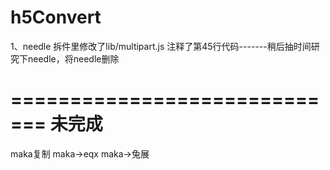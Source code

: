 # h5Convert

1、needle 拆件里修改了lib/multipart.js 注释了第45行代码-------稍后抽时间研究下needle，将needle删除




=============================
未完成
=============================
maka复制
maka->eqx
maka->兔展
